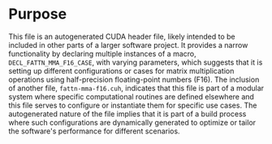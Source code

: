 # Purpose
This file is an autogenerated CUDA header file, likely intended to be included in other parts of a larger software project. It provides a narrow functionality by declaring multiple instances of a macro, `DECL_FATTN_MMA_F16_CASE`, with varying parameters, which suggests that it is setting up different configurations or cases for matrix multiplication operations using half-precision floating-point numbers (F16). The inclusion of another file, `fattn-mma-f16.cuh`, indicates that this file is part of a modular system where specific computational routines are defined elsewhere and this file serves to configure or instantiate them for specific use cases. The autogenerated nature of the file implies that it is part of a build process where such configurations are dynamically generated to optimize or tailor the software's performance for different scenarios.
